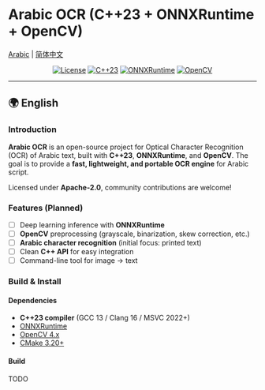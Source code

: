 # Arabic OCR (C++23 + ONNXRuntime + OpenCV)
[Arabic](./README-ar.md) | [简体中文](./README-zh.md)


<p align="center">
  <a href="LICENSE"><img alt="License" src="https://img.shields.io/badge/License-Apache_2.0-blue.svg"></a>
  <a href="https://en.cppreference.com/w/cpp/23"><img alt="C++23" src="https://img.shields.io/badge/C++-23-blue.svg"></a>
  <a href="https://onnxruntime.ai"><img alt="ONNXRuntime" src="https://img.shields.io/badge/ONNXRuntime-Latest-brightgreen.svg"></a>
  <a href="https://opencv.org"><img alt="OpenCV" src="https://img.shields.io/badge/OpenCV-4.x-orange.svg"></a>
</p>


---

## 🌍 English

### Introduction
**Arabic OCR** is an open-source project for Optical Character Recognition (OCR) of Arabic text, built with **C++23**, **ONNXRuntime**, and **OpenCV**.
The goal is to provide a **fast, lightweight, and portable OCR engine** for Arabic script.

Licensed under **Apache-2.0**, community contributions are welcome!

### Features (Planned)
- [ ] Deep learning inference with **ONNXRuntime**
- [ ] **OpenCV** preprocessing (grayscale, binarization, skew correction, etc.)
- [ ] **Arabic character recognition** (initial focus: printed text)
- [ ] Clean **C++ API** for easy integration
- [ ] Command-line tool for image → text

### Build & Install
#### Dependencies
- **C++23 compiler** (GCC 13 / Clang 16 / MSVC 2022+)
- [ONNXRuntime](https://onnxruntime.ai/)
- [OpenCV 4.x](https://opencv.org/)
- [CMake 3.20+](https://cmake.org/)

#### Build

TODO
